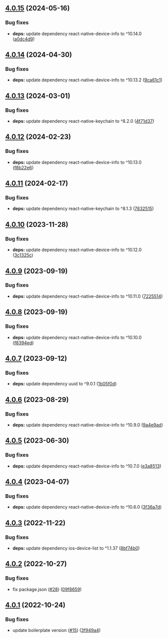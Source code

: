 ## [4.0.15](https://github.com/technology-studio/react-native-device-utils/compare/v4.0.14...v4.0.15) (2024-05-16)


### Bug fixes

* **deps:** update dependency react-native-device-info to ^10.14.0 ([a0dc4d9](https://github.com/technology-studio/react-native-device-utils/commit/a0dc4d9519f2a4998f450629574e9267a968ecaf))

## [4.0.14](https://github.com/technology-studio/react-native-device-utils/compare/v4.0.13...v4.0.14) (2024-04-30)


### Bug fixes

* **deps:** update dependency react-native-device-info to ^10.13.2 ([9ca61c1](https://github.com/technology-studio/react-native-device-utils/commit/9ca61c1b98126cb592f12e784f3deaebaf6574ca))

## [4.0.13](https://github.com/technology-studio/react-native-device-utils/compare/v4.0.12...v4.0.13) (2024-03-01)


### Bug fixes

* **deps:** update dependency react-native-keychain to ^8.2.0 ([4f71d37](https://github.com/technology-studio/react-native-device-utils/commit/4f71d37915d6e30065f8bad0392e121ae79d6e74))

## [4.0.12](https://github.com/technology-studio/react-native-device-utils/compare/v4.0.11...v4.0.12) (2024-02-23)


### Bug fixes

* **deps:** update dependency react-native-device-info to ^10.13.0 ([f8b22e6](https://github.com/technology-studio/react-native-device-utils/commit/f8b22e6996942e2deac155a2d1716c228a501f59))

## [4.0.11](https://github.com/technology-studio/react-native-device-utils/compare/v4.0.10...v4.0.11) (2024-02-17)


### Bug fixes

* **deps:** update dependency react-native-keychain to ^8.1.3 ([7832515](https://github.com/technology-studio/react-native-device-utils/commit/78325159173249f6e1067d133e0b73285cf06d00))

## [4.0.10](https://github.com/technology-studio/react-native-device-utils/compare/v4.0.9...v4.0.10) (2023-11-28)


### Bug fixes

* **deps:** update dependency react-native-device-info to ^10.12.0 ([3c1325c](https://github.com/technology-studio/react-native-device-utils/commit/3c1325cb0c6ae319a0bb42f9ddad264d66210125))

## [4.0.9](https://github.com/technology-studio/react-native-device-utils/compare/v4.0.8...v4.0.9) (2023-09-19)


### Bug fixes

* **deps:** update dependency react-native-device-info to ^10.11.0 ([7225514](https://github.com/technology-studio/react-native-device-utils/commit/7225514683f62635dd415a4eee8cf7ba395d9217))

## [4.0.8](https://github.com/technology-studio/react-native-device-utils/compare/v4.0.7...v4.0.8) (2023-09-19)


### Bug fixes

* **deps:** update dependency react-native-device-info to ^10.10.0 ([f8394ed](https://github.com/technology-studio/react-native-device-utils/commit/f8394edc8d3139509cce568c3b39e37fc793ce36))

## [4.0.7](https://github.com/technology-studio/react-native-device-utils/compare/v4.0.6...v4.0.7) (2023-09-12)


### Bug fixes

* **deps:** update dependency uuid to ^9.0.1 ([1b05f0d](https://github.com/technology-studio/react-native-device-utils/commit/1b05f0df754588470d662fc871d7a503a380f832))

## [4.0.6](https://github.com/technology-studio/react-native-device-utils/compare/v4.0.5...v4.0.6) (2023-08-29)


### Bug fixes

* **deps:** update dependency react-native-device-info to ^10.9.0 ([9a4e9ad](https://github.com/technology-studio/react-native-device-utils/commit/9a4e9ade281a5237da80e176807e9d095eea4c32))

## [4.0.5](https://github.com/technology-studio/react-native-device-utils/compare/v4.0.4...v4.0.5) (2023-06-30)


### Bug fixes

* **deps:** update dependency react-native-device-info to ^10.7.0 ([e3a8513](https://github.com/technology-studio/react-native-device-utils/commit/e3a8513f32876b571af3651dbddf010d9da83e51))

## [4.0.4](https://github.com/technology-studio/react-native-device-utils/compare/v4.0.3...v4.0.4) (2023-04-07)


### Bug fixes

* **deps:** update dependency react-native-device-info to ^10.6.0 ([3f36a7d](https://github.com/technology-studio/react-native-device-utils/commit/3f36a7dfd87b33a4a86a20194d5dccae650e042a))

## [4.0.3](https://github.com/technology-studio/react-native-device-utils/compare/v4.0.2...v4.0.3) (2022-11-22)


### Bug fixes

* **deps:** update dependency ios-device-list to ^1.1.37 ([8bf74b0](https://github.com/technology-studio/react-native-device-utils/commit/8bf74b05d7d96846a9a7200270e983e133a56126))

## [4.0.2](https://github.com/technology-studio/react-native-device-utils/compare/v4.0.1...v4.0.2) (2022-10-27)


### Bug fixes

* fix package.json ([#28](https://github.com/technology-studio/react-native-device-utils/issues/28)) ([09f8659](https://github.com/technology-studio/react-native-device-utils/commit/09f8659189b40c48b9c960b4ee94612aa12b6aa2))

## [4.0.1](https://github.com/technology-studio/react-native-device-utils/compare/v4.0.0...v4.0.1) (2022-10-24)


### Bug fixes

* update boilerplate version ([#15](https://github.com/technology-studio/react-native-device-utils/issues/15)) ([3f949a4](https://github.com/technology-studio/react-native-device-utils/commit/3f949a41a474d7a71934143645db3ae333ec94cd))
